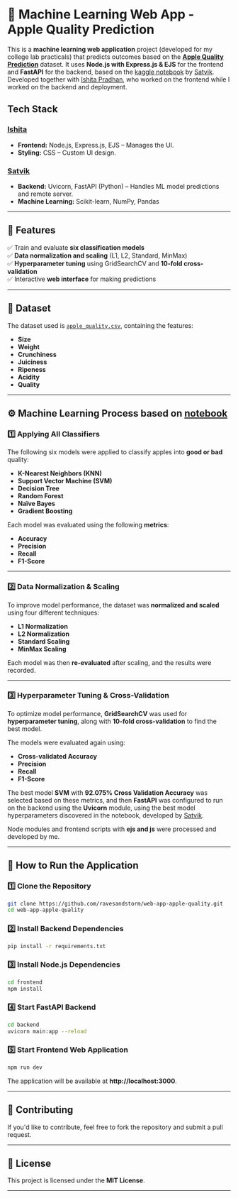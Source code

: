 # 🍏 Machine Learning Web App - Apple Quality Prediction 

This is a **machine learning web application** project (developed for my college lab practicals) that predicts outcomes based on the [**Apple Quality Prediction**](https://www.kaggle.com/datasets/nelgiriyewithana/apple-quality) dataset. It uses **Node.js with Express.js & EJS**  for the frontend and **FastAPI** for the backend, based on the [kaggle notebook](https://www.kaggle.com/code/ravesandstorm/apple-svm-92-cv) by [Satvik](https://github.com/ravesandstorm/). Developed together with [Ishita Pradhan](https://github.com/ishitapradhan19), who worked on the frontend while I worked on the backend and deployment.

## Tech Stack
### [Ishita](https://github.com/ishitapradhan19)
- **Frontend:** Node.js, Express.js, EJS – Manages the UI.
- **Styling:** CSS – Custom UI design.

### [Satvik](https://github.com/ravesandstorm)
- **Backend:** Uvicorn, FastAPI (Python) – Handles ML model predictions and remote server.
- **Machine Learning:** Scikit-learn, NumPy, Pandas

---

## 📌 Features  

✅ Train and evaluate **six classification models**  
✅ **Data normalization and scaling** (L1, L2, Standard, MinMax)  
✅ **Hyperparameter tuning** using GridSearchCV and **10-fold cross-validation**  
✅ Interactive **web interface** for making predictions  

---

## 📂 Dataset  

The dataset used is [`apple_quality.csv`](https://www.kaggle.com/datasets/nelgiriyewithana/apple-quality), containing the features:  

- **Size**  
- **Weight**  
- **Crunchiness**  
- **Juiciness**  
- **Ripeness**  
- **Acidity**
- **Quality** 

---

## ⚙️ Machine Learning Process based on [notebook](https://www.kaggle.com/code/ravesandstorm/apple-svm-92-cv)

### 1️⃣ Applying All Classifiers  

The following six models were applied to classify apples into **good or bad** quality:  

- **K-Nearest Neighbors (KNN)**  
- **Support Vector Machine (SVM)**  
- **Decision Tree**  
- **Random Forest**  
- **Naïve Bayes**  
- **Gradient Boosting**  

Each model was evaluated using the following **metrics**:  

- **Accuracy**  
- **Precision**  
- **Recall**  
- **F1-Score**  

---

### 2️⃣ Data Normalization & Scaling  

To improve model performance, the dataset was **normalized and scaled** using four different techniques:  

- **L1 Normalization**  
- **L2 Normalization**  
- **Standard Scaling**  
- **MinMax Scaling**  

Each model was then **re-evaluated** after scaling, and the results were recorded.  

---

### 3️⃣ Hyperparameter Tuning & Cross-Validation  

To optimize model performance, **GridSearchCV** was used for **hyperparameter tuning**, along with **10-fold cross-validation** to find the best model.  

The models were evaluated again using:  

- **Cross-validated Accuracy**  
- **Precision**  
- **Recall**  
- **F1-Score**  

The best model **SVM** with **92.075% Cross Validation Accuracy** was selected based on these metrics, and then **FastAPI** was configured to run on the backend using the **Uvicorn** module, using the best model hyperparameters discovered in the notebook, developed by [Satvik](https://github.com/ravesandstorm/).

Node modules and frontend scripts with **ejs and js** were processed and developed by me.

---

## 🚀 How to Run the Application  

### 1️⃣ Clone the Repository  
```bash
git clone https://github.com/ravesandstorm/web-app-apple-quality.git  
cd web-app-apple-quality
```

### 2️⃣ Install Backend Dependencies  
```bash
pip install -r requirements.txt
```

### 3️⃣ Install Node.js Dependencies  
```bash
cd frontend  
npm install
```

### 4️⃣ Start FastAPI Backend
```bash
cd backend
uvicorn main:app --reload
```

### 5️⃣ Start Frontend Web Application  
```bash
npm run dev
```

The application will be available at **http://localhost:3000**.  

---

## 📜 Contributing  

If you'd like to contribute, feel free to fork the repository and submit a pull request.  

---

## 📄 License  

This project is licensed under the **MIT License**.  

---

